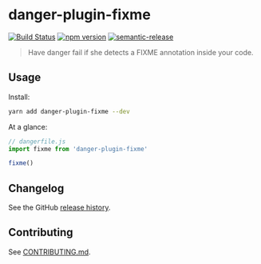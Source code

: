 # danger-plugin-fixme

[![Build Status](https://travis-ci.org/zetaron/danger-plugin-fixme.svg?branch=master)](https://travis-ci.org/zetaron/danger-plugin-fixme)
[![npm version](https://badge.fury.io/js/danger-plugin-fixme.svg)](https://badge.fury.io/js/danger-plugin-fixme)
[![semantic-release](https://img.shields.io/badge/%20%20%F0%9F%93%A6%F0%9F%9A%80-semantic--release-e10079.svg)](https://github.com/semantic-release/semantic-release)

> Have danger fail if she detects a FIXME annotation inside your code.

## Usage

Install:

```sh
yarn add danger-plugin-fixme --dev
```

At a glance:

```js
// dangerfile.js
import fixme from 'danger-plugin-fixme'

fixme()
```
## Changelog

See the GitHub [release history](https://github.com/zetaron/danger-plugin-fixme/releases).

## Contributing

See [CONTRIBUTING.md](contributing.md).
